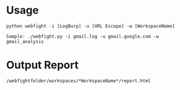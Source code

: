 # Usage #
```
python webfight -i [LogBurp] -u [URL Escope] -w [WorkspaceName]

Sample: ./webfight.py -i gmail.log -u gmail.google.com -w gmail_analysis
```

# Output Report #
```
/webfightfolder/workspaces/*WorkspaceName*/report.html
```